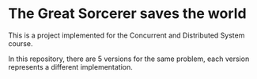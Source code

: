 # The Great Sorcerer saves the world

This is a project implemented for the Concurrent and Distributed System course.

In this repository, there are 5 versions for the same problem, each version represents a different implementation.
